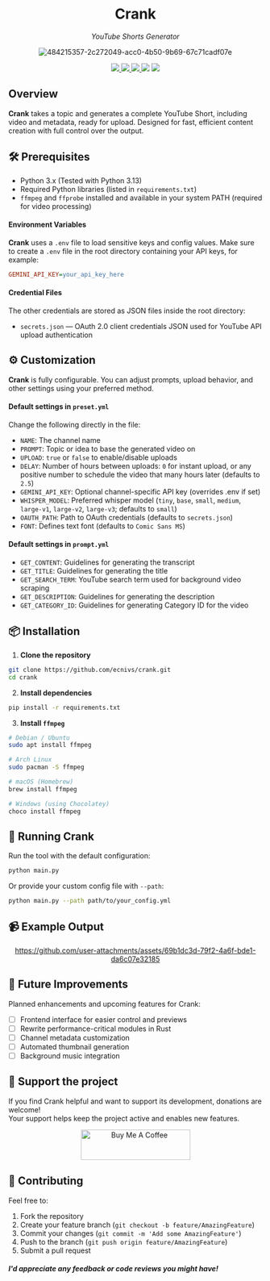 <h1 align="center">Crank</h1>
<p align="center"><em>YouTube Shorts Generator</em></p>

<div align="center">

![484215357-2c272049-acc0-4b50-9b69-67c71cadf07e](https://github.com/user-attachments/assets/89e99b90-3396-44d4-b556-7de82734160b)

</div>

<p align="center">
  <a href="https://github.com/ecnivs/crank/stargazers">
    <img src="https://img.shields.io/github/stars/ecnivs/crank?style=flat-square">
  </a>
  <a href="https://github.com/ecnivs/crank/issues">
    <img src="https://img.shields.io/github/issues/ecnivs/crank?style=flat-square">
  </a>
  <a href="https://github.com/ecnivs/crank/blob/master/LICENSE">
    <img src="https://img.shields.io/badge/license-Custom-blue?style=flat-square">
  </a>
  <img src="https://img.shields.io/github/languages/top/ecnivs/crank?style=flat-square">
  <img src="https://img.shields.io/badge/platform-Linux%20%7C%20macOS%20%7C%20Windows-informational?style=flat-square">
</p>

## Overview
**Crank** takes a topic and generates a complete YouTube Short, including video and metadata, ready for upload. Designed for fast, efficient content creation with full control over the output.

## 🛠️ Prerequisites
- Python 3.x (Tested with Python 3.13)
- Required Python libraries (listed in `requirements.txt`)
- `ffmpeg` and `ffprobe` installed and available in your system PATH (required for video processing)

#### Environment Variables
**Crank** uses a `.env` file to load sensitive keys and config values.
Make sure to create a `.env` file in the root directory containing your API keys, for example:
```ini
GEMINI_API_KEY=your_api_key_here
```


#### Credential Files
The other credentials are stored as JSON files inside the root directory:
- `secrets.json` — OAuth 2.0 client credentials JSON used for YouTube API upload authentication

## ⚙️ Customization
**Crank** is fully configurable. You can adjust prompts, upload behavior, and other settings using your preferred method.

#### Default settings in `preset.yml`
Change the following directly in the file:
- `NAME`: The channel name
- `PROMPT`: Topic or idea to base the generated video on
- `UPLOAD`: `true` or `false` to enable/disable uploads
- `DELAY`: Number of hours between uploads: `0` for instant upload, or any positive number to schedule the video that many hours later (defaults to `2.5`)
- `GEMINI_API_KEY`: Optional channel-specific API key (overrides .env if set)
- `WHISPER_MODEL`: Preferred whisper model (`tiny`, `base`, `small`, `medium`, `large-v1`, `large-v2`, `large-v3`; defaults to `small`)
- `OAUTH_PATH`: Path to OAuth credentials (defaults to `secrets.json`)
- `FONT`: Defines text font (defaults to `Comic Sans MS`)

#### Default settings in `prompt.yml`
- `GET_CONTENT`: Guidelines for generating the transcript
- `GET_TITLE`: Guidelines for generating the title
- `GET_SEARCH_TERM`: YouTube search term used for background video scraping
- `GET_DESCRIPTION`: Guidelines for generating the description
- `GET_CATEGORY_ID`: Guidelines for generating Category ID for the video

## 📦 Installation
1. **Clone the repository**
```bash
git clone https://github.com/ecnivs/crank.git
cd crank
```
2. **Install dependencies**
```bash
pip install -r requirements.txt
```
3. **Install `ffmpeg`**
```bash
# Debian / Ubuntu
sudo apt install ffmpeg

# Arch Linux
sudo pacman -S ffmpeg

# macOS (Homebrew)
brew install ffmpeg

# Windows (using Chocolatey)
choco install ffmpeg
```

## 🚀 Running Crank
Run the tool with the default configuration:
```bash
python main.py
```
Or provide your custom config file with `--path`:
```bash
python main.py --path path/to/your_config.yml
```

## 📹 Example Output
<div align="center">

https://github.com/user-attachments/assets/69b1dc3d-79f2-4a6f-bde1-da6c07e32185

</div>

## 🔮 Future Improvements
Planned enhancements and upcoming features for Crank:

- [ ] Frontend interface for easier control and previews
- [ ] Rewrite performance-critical modules in Rust
- [ ] Channel metadata customization
- [ ] Automated thumbnail generation
- [ ] Background music integration

## 💖 Support the project
If you find Crank helpful and want to support its development, donations are welcome!  
Your support helps keep the project active and enables new features.
<div align="center">
  <a href="https://www.buymeacoffee.com/ecnivs" target="_blank"><img src="https://cdn.buymeacoffee.com/buttons/v2/default-yellow.png" alt="Buy Me A Coffee" style="height: 60px !important;width: 217px !important;" ></a>
</div>

## 🙌 Contributing
Feel free to:
1. Fork the repository
2. Create your feature branch (`git checkout -b feature/AmazingFeature`)
3. Commit your changes (`git commit -m 'Add some AmazingFeature'`)
4. Push to the branch (`git push origin feature/AmazingFeature`)
5. Submit a pull request

#### *I'd appreciate any feedback or code reviews you might have!*
